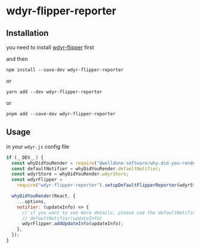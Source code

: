 # wdyr-flipper-reporter

## Installation

you need to install [wdyr-flipper](https://github.com/welldone-software/why-did-you-render) first

and then

```
npm install --save-dev wdyr-flipper-reporter
```

or

```
yarn add --dev wdyr-flipper-reporter
```

or

```
pnpm add --save-dev wdyr-flipper-reporter
```

## Usage

in your `wdyr.js` config file

```js
if (__DEV__) {
  const whyDidYouRender = require("@welldone-software/why-did-you-render");
  const defaultNotifier = whyDidYouRender.defaultNotifier;
  const wdyrStore = whyDidYouRender.wdyrStore;
  const wdyrFlipper =
    require("wdyr-flipper-reporter").setupDefaultFlipperReporter(wdyrStore);

  whyDidYouRender(React, {
    ...options,
    notifier: (updateInfo) => {
      // if you want to see more details, please use the defaultNotifier
      // defaultNotifier(updateInfo)
      wdyrFlipper.addUpdateInfo(updateInfo);
    },
  });
}
```
